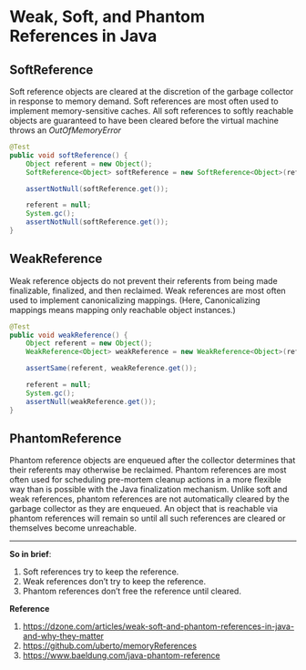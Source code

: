 # Weak, Soft, and Phantom References in Java

## SoftReference
Soft reference objects are cleared at the discretion of the garbage collector in response to memory demand. 
Soft references are most often used to implement memory-sensitive caches. 
All soft references to softly reachable objects are guaranteed to have been cleared before the virtual machine throws an *OutOfMemoryError*

```java
@Test
public void softReference() {
    Object referent = new Object();
    SoftReference<Object> softReference = new SoftReference<Object>(referent);

    assertNotNull(softReference.get());

    referent = null;
    System.gc();
    assertNotNull(softReference.get());
}
```

## WeakReference 
Weak reference objects do not prevent their referents from being made finalizable, finalized, and then reclaimed. 
Weak references are most often used to implement canonicalizing mappings. 
(Here, Canonicalizing mappings means mapping only reachable object instances.)

```java
@Test
public void weakReference() {
    Object referent = new Object();
    WeakReference<Object> weakReference = new WeakReference<Object>(referent);

    assertSame(referent, weakReference.get());

    referent = null;
    System.gc();
    assertNull(weakReference.get());
}
```

## PhantomReference 
Phantom reference objects are enqueued after the collector determines that their referents may otherwise be reclaimed. 
Phantom references are most often used for scheduling pre-mortem cleanup actions in a more flexible way than is possible with the Java finalization mechanism. 
Unlike soft and weak references, phantom references are not automatically cleared by the garbage collector as they are enqueued. 
An object that is reachable via phantom references will remain so until all such references are cleared or themselves become unreachable.

---

**So in brief**: 
1. Soft references try to keep the reference. 
2. Weak references don’t try to keep the reference. 
3. Phantom references don’t free the reference until cleared.

**Reference**

1. https://dzone.com/articles/weak-soft-and-phantom-references-in-java-and-why-they-matter
2. https://github.com/uberto/memoryReferences
3. https://www.baeldung.com/java-phantom-reference
